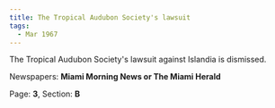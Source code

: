 ```yaml
---  
title: The Tropical Audubon Society's lawsuit  
tags:  
  - Mar 1967  
---  
```

  
The Tropical Audubon Society's lawsuit against Islandia is dismissed.  
  
Newspapers: **Miami Morning News or The Miami Herald**  
  
Page: **3**, Section: **B** 
